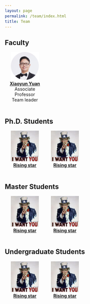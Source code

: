 ```yaml
---
layout: page
permalink: /team/index.html
title: Team
---
```

<style>
.team_wrapper {
  display: grid;
  grid-template-columns: 1fr 1fr 1fr 1fr;
}
.team_wrapper img{
  width: 70%
}
</style>

## Faculty
<div class="team_wrapper">
    <div style="text-align: center">
        <a href="https://xiaoyunyuan.net">
        <img src="/images/imgs/xiaoyun_yuan.png" alt="Xiaoyun Yuan">
        </a><br>
        <a href="https://xiaoyunyuan.net">
        <strong>Xiaoyun Yuan</strong></a><br>
        Associate Professor<br>
        Team leader<br>
        <br>
    </div>
</div>

## Ph.D. Students
<div class="team_wrapper">
    <div style="text-align: center">
        <a href="">
        <img src="/images/imgs/team/I_want_you.jpg" alt="I want you">
        </a><br>
        <a href="">
        <strong>Rising star</strong></a><br>
        <br>
    </div>
    <div style="text-align: center">
        <a href="">
        <img src="/images/imgs/team/I_want_you.jpg" alt="I want you">
        </a><br>
        <a href="">
        <strong>Rising star</strong></a><br>
        <br>
    </div>
</div>

## Master Students
<div class="team_wrapper">
    <div style="text-align: center">
        <a href="">
        <img src="/images/imgs/team/I_want_you.jpg" alt="I want you">
        </a><br>
        <a href="">
        <strong>Rising star</strong></a><br>
        <br>
    </div>
    <div style="text-align: center">
        <a href="">
        <img src="/images/imgs/team/I_want_you.jpg" alt="I want you">
        </a><br>
        <a href="">
        <strong>Rising star</strong></a><br>
        <br>
    </div>
</div>

## Undergraduate Students
<div class="team_wrapper">
    <div style="text-align: center">
        <a href="">
        <img src="/images/imgs/team/I_want_you.jpg" alt="I want you">
        </a><br>
        <a href="">
        <strong>Rising star</strong></a><br>
        <br>
    </div>
    <div style="text-align: center">
        <a href="">
        <img src="/images/imgs/team/I_want_you.jpg" alt="I want you">
        </a><br>
        <a href="">
        <strong>Rising star</strong></a><br>
        <br>
    </div>
</div>

<!-- ## Workshop

<div class="third">
<img src="/images/prelection1.JPG">
<img src="/images/speech1.JPG">
<img src="/images/speech3.JPG">
</div>
<br>There must be something truly magical about standing on stage to give a fantastic speech, which considerably lifts my spirits and energizes my entire body. If you desire to master a specific knowledge in depth, just give a prelection. If you can explain to others for complete understanding, you are already an expert. I really enjoy the accomplishment of imparting my knowledge to others, so what I strive for is to be **a student's favorite professor** at the [best universities in my hometown].

[best universities in my hometown]:https://www.fzu.edu.cn/ -->


<!-- ## Past Hobbies

I previously enjoyed long-distance running, [vlog making](https://space.bilibili.com/594030035), and computer game developing/playing. However, I have no time to do any of these things recently.

## My Cat

She is my love. Her name is Qbao (Q宝).

<div>
<img src="/images/cat.JPG">
</div>
<br> -->

<!-- ## Chat with me

**Jan 2023:** I have set up the [online-coffee-time](https://calendly.com/lancecai/meet-with-lance) (Inspired by [Shangzhe Wu](https://elliottwu.com/)). Welcome to chat with me! -->

<!-- Calendly inline widget begin -->

<!-- <div class="calendly-inline-widget" data-url="https://calendly.com/lancecai/meet-with-lance" style="min-width:320px;height:630px;"></div>
<script type="text/javascript" src="https://assets.calendly.com/assets/external/widget.js" async></script> -->
<!-- Calendly inline widget end -->

